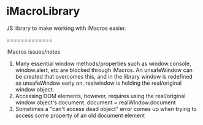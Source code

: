 iMacroLibrary
=============

JS library to make working with iMacros easier.

=============

iMacros issues/notes
  1. Many essential window methods/properties such as window.console, window.alert, etc are blocked through iMacros. 
     An unsafeWindow can be created that overcomes this, and in the library window is redefined as unsafeWindow early on.
     realwindow is holding the real/original window object.
  2. Accessing DOM elements, however, requires using the real/original window object's document. 
     document = realWindow.document
  3. Sometimes a "can't access dead object" error comes up when trying to access some property of an old document element
     
